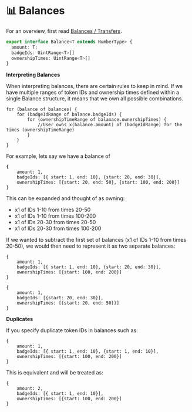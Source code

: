 # 📊 Balances

For an overview, first read [Balances / Transfers](../../overview/how-it-works/time-dependent-ownership.md).

```typescript
export interface Balance<T extends NumberType> {
  amount: T;
  badgeIds: UintRange<T>[]
  ownershipTimes: UintRange<T>[]
}
```

**Interpreting Balances**

When interpreting balances, there are certain rules to keep in mind. If we have multiple ranges of token IDs and ownership times defined within a single Balance structure, it means that we own all possible combinations.&#x20;

```
for (balance of balances) {
    for (badgeIdRange of balance.badgeIds) {
        for (ownershipTimeRange of balanace.ownershipTimes) {
            //User owns x(balance.amount) of (badgeIdRange) for the times (ownershipTimeRange)
        }
    }
}
```

For example, lets say we have a balance of&#x20;

<pre class="language-json"><code class="lang-json"><strong>{ 
</strong>    amount: 1, 
    badgeIds: [{ start: 1, end: 10}, {start: 20, end: 30}], 
    ownershipTimes: [{start: 20, end: 50}, {start: 100, end: 200}] 
}
</code></pre>

This can be expanded and thought of as owning:

* x1 of IDs 1-10 from times 20-50&#x20;
* x1 of IDs 1-10 from times 100-200
* x1 of IDs 20-30 from times 20-50
* x1 of IDs 20-30 from times 100-200

If we wanted to subtract the first set of balances (x1 of IDs 1-10 from times 20-50), we would then need to represent it as two separate balances:&#x20;

```
{ 
    amount: 1, 
    badgeIds: [{ start: 1, end: 10}, {start: 20, end: 30}], 
    ownershipTimes: [{start: 100, end: 200}] 
}
```

```
{ 
    amount: 1, 
    badgeIds: [{start: 20, end: 30}], 
    ownershipTimes: [{start: 20, end: 50}}] 
}
```

**Duplicates**

If you specify duplicate token IDs in balances such as:

```
{ 
    amount: 1, 
    badgeIds: [{ start: 1, end: 10}, {start: 1, end: 10}], 
    ownershipTimes: [{start: 100, end: 200}] 
}
```

This is equivalent and will be treated as:

```
{ 
    amount: 2, 
    badgeIds: [{ start: 1, end: 10}], 
    ownershipTimes: [{start: 100, end: 200}] 
}
```
